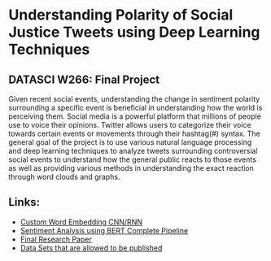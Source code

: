 # Understanding Polarity of Social Justice Tweets using Deep Learning Techniques
## DATASCI W266: Final Project

Given recent social events, understanding the change in sentiment polarity surrounding a specific event is beneficial in understanding how the world is perceiving them. Social media is a powerful platform that millions of people use to voice their opinions. Twitter allows users to categorize their voice towards certain events or movements through their hashtag(#) syntax. The general goal of the project is to use various natural language processing and deep learning techniques to analyze tweets surrounding controversial social events to understand how the general public reacts to those events as well as providing various methods in understanding the exact reaction through word clouds and graphs. 

## Links:

* [Custom Word Embedding CNN/RNN ](https://github.com/mitchellcli/Tweets-Sentiment-Analysis-using-Deep-Learning-Techniques/blob/master/CNN_RNNCustomEmbdeddingFinal.ipynb)
* [Sentiment Analysis using BERT Complete Pipeline](syllabus/)
* [Final Research Paper](https://github.com/mitchellcli/Tweets-Sentiment-Analysis-using-Deep-Learning-Techniques/blob/master/Final%20Report.pdf)
* [Data Sets that are allowed to be published]()
